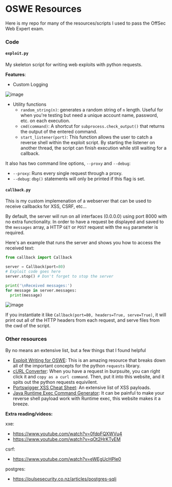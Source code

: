 # OSWE Resources
Here is my repo for many of the resources/scripts I used to pass the OffSec Web Expert exam.

### Code
#### `exploit.py`
My skeleton script for writing web exploits with python requests.

**Features**:
- Custom Logging

![image](https://github.com/user-attachments/assets/b089afee-e865-4580-be72-f7f45d1667b9)

- Utility functions
  - `random_string(n)`: generates a random string of `n` length. Useful for when you're testing but need a unique account name, password, etc. on each execution.
  - `cmd(command)`: A shortcut for `subprocess.check_output()` that returns the output of the entered command.
  - `start_listener(port)`: This function allows the user to catch a reverse shell within the exploit script. By starting the listener on another thread, the script can finish execution while still waiting for a callback.

It also has two command line options, `--proxy` and `--debug`:
- `--proxy`: Runs every single request through a proxy.
- `--debug`: `dbg()` statements will only be printed if this flag is set.

#### `callback.py`
This is my custom implemenation of a webserver that can be used to receive callbacks for XSS, CSRF, etc...

By default, the server will run on all interfaces (0.0.0.0) using port 8000 with no extra functionality. In order to have a request be displayed and saved to the `messages` array, a HTTP `GET` or `POST` request with the `msg` parameter is required. 

Here's an example that runs the server and shows you how to access the received text:
```python
from callback import Callback

server = Callback(port=80)
# Exploit code goes here
server.stop() # Don't forget to stop the server

print('\nReceived messages:')
for message in server.messages:
  print(message)
```
![image](https://github.com/user-attachments/assets/e6f209bf-4854-41cd-9f80-bee74591ab65)

If you instantiate it like `Callback(port=80, headers=True, serve=True)`, it will print out all of the HTTP headers from each request, and serve files from the cwd of the script.
### Other resources
By no means an extensive list, but a few things that I found helpful

- [Exploit Writing for OSWE](https://github.com/rizemon/exploit-writing-for-oswe): This is an amazing resource that breaks down all of the important concepts for the python `requests` library.
- [cURL Converter](https://curlconverter.com/): When you have a request in burpsuite, you can right click it and `copy as a curl command`. Then, put it into this website, and it spits out the python requests equivilent. 
- [Portswigger XSS Cheat Sheet](https://portswigger.net/web-security/cross-site-scripting/cheat-sheet): An extensive list of XSS payloads.
- [Java Runtime Exec Command Generator](https://ares-x.com/tools/runtime-exec/): It can be painful to make your reverse shell payload work with Runtime exec, this website makes it a breeze.

**Extra reading/videos:**

xxe:
- https://www.youtube.com/watch?v=0fdpFQXWVu4
- https://www.youtube.com/watch?v=qOt2HrKTyEM

csrf:
- https://www.youtube.com/watch?v=eWEgUcHPle0

postgres:
- https://pulsesecurity.co.nz/articles/postgres-sqli





